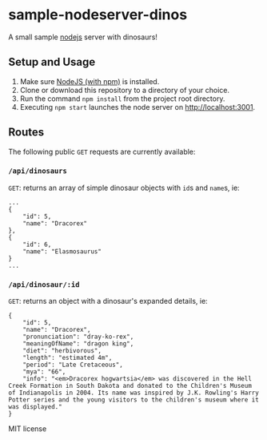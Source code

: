 # sample-nodeserver-dinos

A small sample [nodejs](http://nodejs.org) server with dinosaurs!

## Setup and Usage

1. Make sure [NodeJS (with npm)](http://nodejs.org) is installed.
2. Clone or download this repository to a directory of your choice.
3. Run the command `npm install` from the project root directory.
4. Executing `npm start` launches the node server on [http://localhost:3001](http://localhost:3001).

## Routes

The following public `GET` requests are currently available:

### `/api/dinosaurs`

`GET`: returns an array of simple dinosaur objects with `id`s and `name`s, ie:

```
...
{
	"id": 5,
	"name": "Dracorex"
},
{
	"id": 6,
	"name": "Elasmosaurus"
}
...
```

### `/api/dinosaur/:id`

`GET`: returns an object with a dinosaur's expanded details, ie:

```
{
	"id": 5,
	"name": "Dracorex",
	"pronunciation": "dray-ko-rex",
	"meaningOfName": "dragon king",
	"diet": "herbivorous",
	"length": "estimated 4m",
	"period": "Late Cretaceous",
	"mya": "66",
	"info": "<em>Dracorex hogwartsia</em> was discovered in the Hell Creek Formation in South Dakota and donated to the Children's Museum of Indianapolis in 2004. Its name was inspired by J.K. Rowling's Harry Potter series and the young visitors to the children's museum where it was displayed."
}
```

MIT license